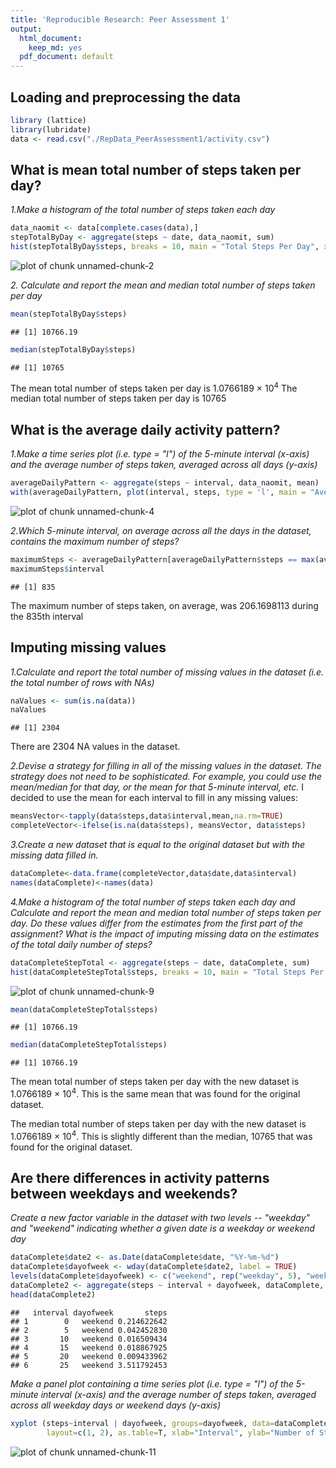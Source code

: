 ```yaml
---
title: 'Reproducible Research: Peer Assessment 1'
output:
  html_document:
    keep_md: yes
  pdf_document: default
---
```


## Loading and preprocessing the data

```r
library (lattice)
library(lubridate)
data <- read.csv("./RepData_PeerAssessment1/activity.csv")
```


## What is mean total number of steps taken per day?
*1.Make a histogram of the total number of steps taken each day*

```r
data_naomit <- data[complete.cases(data),]
stepTotalByDay <- aggregate(steps ~ date, data_naomit, sum)
hist(stepTotalByDay$steps, breaks = 10, main = "Total Steps Per Day", xlab = "Steps")
```

![plot of chunk unnamed-chunk-2](figure/unnamed-chunk-2-1.png) 


*2. Calculate and report the mean and median total number of steps taken per day*

```r
mean(stepTotalByDay$steps)
```

```
## [1] 10766.19
```

```r
median(stepTotalByDay$steps)
```

```
## [1] 10765
```
The mean total number of steps taken per day is 1.0766189 &times; 10<sup>4</sup>
The median total number of steps taken per day is 10765

## What is the average daily activity pattern?
*1.Make a time series plot (i.e. type = "l") of the 5-minute interval (x-axis)* 
*and the average number of steps taken, averaged across all days (y-axis)*

```r
averageDailyPattern <- aggregate(steps ~ interval, data_naomit, mean)
with(averageDailyPattern, plot(interval, steps, type = 'l', main = "Average Steps Per Interval"))
```

![plot of chunk unnamed-chunk-4](figure/unnamed-chunk-4-1.png) 


*2.Which 5-minute interval, on average across all the days in the dataset, contains the maximum number of steps?*

```r
maximumSteps <- averageDailyPattern[averageDailyPattern$steps == max(averageDailyPattern$steps), ]
maximumSteps$interval
```

```
## [1] 835
```
The maximum number of steps taken, on average, was 206.1698113 during the 835th interval

## Imputing missing values
*1.Calculate and report the total number of missing values in the dataset (i.e. the total number of rows with NAs)*

```r
naValues <- sum(is.na(data))
naValues  
```

```
## [1] 2304
```
There are 2304 NA values in the dataset.  

*2.Devise a strategy for filling in all of the missing values in the dataset. The strategy does not need to be* 
*sophisticated. For example, you could use the mean/median for that day, or the mean for that 5-minute interval, etc.*
I decided to use the mean for each interval to fill in any missing values:

```r
meansVector<-tapply(data$steps,data$interval,mean,na.rm=TRUE) 
completeVector<-ifelse(is.na(data$steps), meansVector, data$steps) 
```


*3.Create a new dataset that is equal to the original dataset but with the missing data filled in.*

```r
dataComplete<-data.frame(completeVector,data$date,data$interval) 
names(dataComplete)<-names(data) 
```

*4.Make a histogram of the total number of steps taken each day and Calculate and report the mean and median total number*
*of steps taken per day. Do these values differ from the estimates from the first part of the assignment? What is the*
*impact of imputing missing data on the estimates of the total daily number of steps?*

```r
dataCompleteStepTotal <- aggregate(steps ~ date, dataComplete, sum)
hist(dataCompleteStepTotal$steps, breaks = 10, main = "Total Steps Per Day", xlab= "Steps")
```

![plot of chunk unnamed-chunk-9](figure/unnamed-chunk-9-1.png) 

```r
mean(dataCompleteStepTotal$steps)
```

```
## [1] 10766.19
```

```r
median(dataCompleteStepTotal$steps)
```

```
## [1] 10766.19
```
The mean total number of steps taken per day with the new dataset is 1.0766189 &times; 10<sup>4</sup>. This is the same mean
that was found for the original dataset.

The median total number of steps taken per day with the new dataset is 1.0766189 &times; 10<sup>4</sup>. This is slightly different than the median, 10765 that was found for the original dataset.

## Are there differences in activity patterns between weekdays and weekends?
*Create a new factor variable in the dataset with two levels -- "weekday" and "weekend" indicating whether a given* 
*date is a weekday or weekend day*

```r
dataComplete$date2 <- as.Date(dataComplete$date, "%Y-%m-%d")
dataComplete$dayofweek <- wday(dataComplete$date2, label = TRUE)
levels(dataComplete$dayofweek) <- c("weekend", rep("weekday", 5), "weekend")
dataComplete2 <- aggregate(steps ~ interval + dayofweek, dataComplete, mean)
head(dataComplete2)
```

```
##   interval dayofweek       steps
## 1        0   weekend 0.214622642
## 2        5   weekend 0.042452830
## 3       10   weekend 0.016509434
## 4       15   weekend 0.018867925
## 5       20   weekend 0.009433962
## 6       25   weekend 3.511792453
```


*Make a panel plot containing a time series plot (i.e. type = "l") of the 5-minute interval (x-axis) and the average* 
*number of steps taken, averaged across all weekday days or weekend days (y-axis)* 

```r
xyplot (steps~interval | dayofweek, groups=dayofweek, data=dataComplete2, type="l",
        layout=c(1, 2), as.table=T, xlab="Interval", ylab="Number of Steps", main = "Average Steps Per Interval")
```

![plot of chunk unnamed-chunk-11](figure/unnamed-chunk-11-1.png) 


